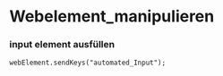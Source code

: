 Webelement_manipulieren
=======================

### input element ausfüllen
`webElement.sendKeys("automated_Input");`